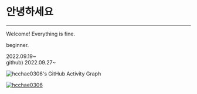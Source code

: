 # 안녕하세요
---
Welcome! Everything is fine.

beginner.

2022.09.19~   
github) 2022.09.27~

![hcchae0306's GitHub Activity Graph](https://activity-graph.herokuapp.com/graph?username=your-username)

[![hcchae0306](https://github-readme-stats.vercel.app/api?username=hcchae0306)](https://github.com/anuraghazra/github-readme-stats)
